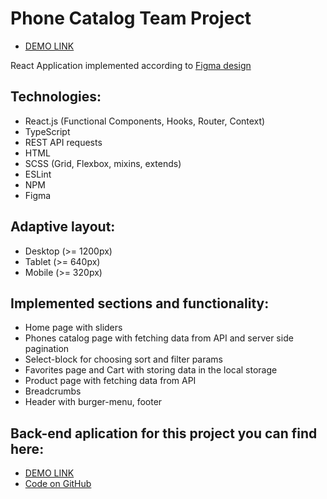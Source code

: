 # Phone Catalog Team Project
- [DEMO LINK](https://fe-aug22-ta-y-take.github.io/phone_catalog_front-end)

React Application implemented according to [Figma design](https://www.figma.com/file/7JTa0q8n3dTSAyMNaA0u8o/Phone-catalog-(V2)-Rounded-Style-3?node-id=15834%3A1506&t=8Gx4gvQGCEd8Y2K6-0)

## Technologies:
- React.js (Functional Components, Hooks, Router, Context)
- TypeScript
- REST API requests
- HTML
- SCSS (Grid, Flexbox, mixins, extends)
- ESLint
- NPM
- Figma

## Adaptive layout:
- Desktop (>= 1200px)
- Tablet (>= 640px)
- Mobile (>= 320px)

## Implemented sections and functionality:
- Home page with sliders
- Phones catalog page with fetching data from API and server side pagination
- Select-block for choosing sort and filter params
- Favorites page and Cart with storing data in the local storage
- Product page with fetching data from API
- Breadcrumbs
- Header with burger-menu, footer

## Back-end aplication for this project you can find here:
- [DEMO LINK](https://effulgent-elf-0da1cb.netlify.app/.netlify/functions/server)
- [Code on GitHub](https://github.com/fe-aug22-ta-y-take/phone_catalog_back-end)
